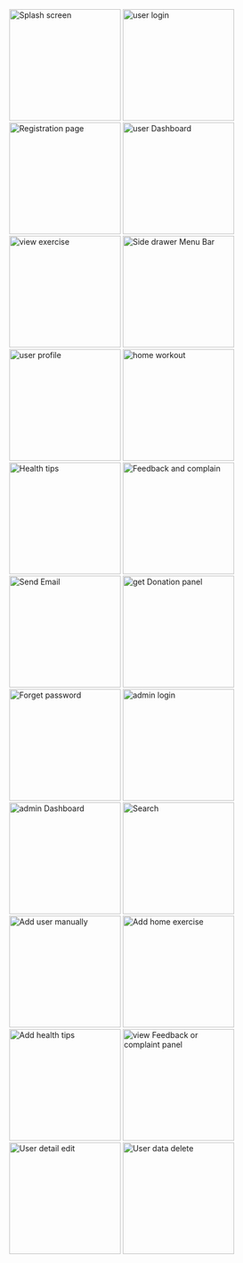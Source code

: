<img  width="200" alt="Splash screen" src="https://github.com/user-attachments/assets/d6338e1f-5514-4fa6-a0c4-670665dd8778" >
<img width="200" alt="user login" src="https://github.com/user-attachments/assets/b314a244-9e25-417d-b070-d264704cd3fa">
<img width="200" alt="Registration page" src="https://github.com/user-attachments/assets/7c38f970-876c-4f24-bfbc-087d10da0ae7">
<img width="200" alt="user Dashboard" src="https://github.com/user-attachments/assets/d9f62337-1668-4525-9dcc-3e7d266983b1">
<img width="200" alt="view exercise" src="https://github.com/user-attachments/assets/5223e6ce-c03a-4172-a3c7-ba30c9bccb5f">
<img width="200" alt="Side drawer Menu Bar" src="https://github.com/user-attachments/assets/220e4d4d-771a-4f61-8d8c-7c61bc39601a">
<img width="200" alt="user profile" src="https://github.com/user-attachments/assets/1a6b7ded-fe16-41e2-bf0d-164f02b1abc8">
<img width="200" alt="home workout" src="https://github.com/user-attachments/assets/2f0a2fd7-a2e9-4ae5-9765-29411d2e3348">
<img width="200"  alt="Health tips" src="https://github.com/user-attachments/assets/a87d974a-5c25-4665-a7a1-5d4a927414e3">
<img width="200" alt="Feedback and complain" src="https://github.com/user-attachments/assets/029d106d-8ce7-4211-b106-86c93c91cd8b">
<img width="200" alt="Send Email" src="https://github.com/user-attachments/assets/ea69f938-f536-49b5-8628-e2931bc4cf06">
<img width="200" alt="get Donation panel" src="https://github.com/user-attachments/assets/1d9cc45e-b308-4ef7-95e8-3eed54d20328">
<img width="200" alt="Forget password" src="https://github.com/user-attachments/assets/46864ad3-c05e-4c57-a79f-9511ff32b4c6">
<img width="200" alt="admin login" src="https://github.com/user-attachments/assets/9979098a-4709-4ab1-a848-2b9764c7789e">
<img width="200" alt="admin Dashboard" src="https://github.com/user-attachments/assets/9938baf4-af60-46eb-9ac8-e732fe67901b">
<img width="200" alt="Search" src="https://github.com/user-attachments/assets/c2f693bb-845f-48cd-9df8-5e249b2e1ced">
<img width="200" alt="Add user manually" src="https://github.com/user-attachments/assets/60c6bb32-2bb1-470a-9498-703b530a5626">
<img width="200" alt="Add home exercise" src="https://github.com/user-attachments/assets/3b27da90-e859-4f59-8d18-b9ea936ca6c9">
<img width="200" alt="Add health tips" src="https://github.com/user-attachments/assets/aa3d6fa8-541e-4799-9a05-d7bb2a156fed">
<img width="200" alt="view Feedback or complaint panel" src="https://github.com/user-attachments/assets/2cd18cc0-84fd-4eb2-a1d9-8337bfb3d434">
<img width="200" alt="User detail edit" src="https://github.com/user-attachments/assets/ef866ad1-2b05-4282-90b0-cad48fe15329">
<img width="200" alt="User data delete" src="https://github.com/user-attachments/assets/74827c65-8e48-44d7-953f-983b131854b4">
